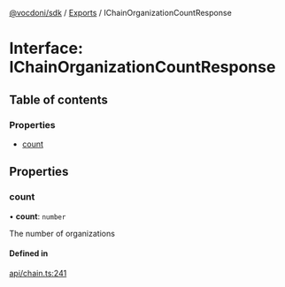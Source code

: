 [@vocdoni/sdk](/sdk) / [Exports](../modules.md) / IChainOrganizationCountResponse

# Interface: IChainOrganizationCountResponse

## Table of contents

### Properties

- [count](IChainOrganizationCountResponse.md#count)

## Properties

### count

• **count**: `number`

The number of organizations

#### Defined in

[api/chain.ts:241](https://github.com/vocdoni/vocdoni-sdk/blob/2c8c18a/src/api/chain.ts#L241)
